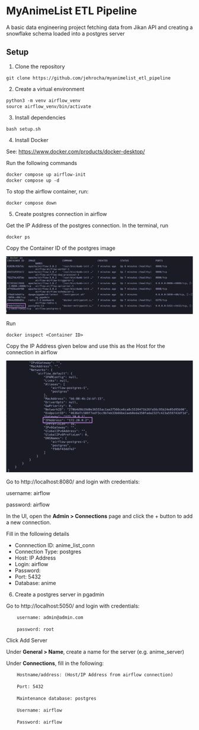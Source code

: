 # MyAnimeList ETL Pipeline
A basic data engineering project fetching data from Jikan API and creating a snowflake schema loaded into a postgres server


## Setup

1. Clone the repository
```
git clone https://github.com/jehrocha/myanimelist_etl_pipeline
```
2. Create a virtual environment
```
python3 -m venv airflow_venv
source airflow_venv/bin/activate
```
3. Install dependencies
```
bash setup.sh
```
4. Install Docker

See: https://www.docker.com/products/docker-desktop/

Run the following commands
```
docker compose up airflow-init
docker compose up -d
```
To stop the airflow container, run:
```
docker compose down
```

5. Create postgres connection in airflow

Get the IP Address of the postgres connection. In the terminal, run

```
docker ps
```

Copy the Container ID of the postgres image

![alt text](https://github.com/jehrocha/myanimelist_etl_pipeline/blob/main/images/docker%20ps.png?raw=true)

Run

```
docker inspect <Container ID>
```

Copy the IP Address given below and use this as the Host for the connection in airflow

![alt text](https://github.com/jehrocha/myanimelist_etl_pipeline/blob/main/images/network.png)

Go to http://localhost:8080/ and login with credentials:

  username: airflow

  password: airflow

In the UI, open the **Admin > Connections** page and click the + button to add a new connection.

Fill in the following details

- Connnection ID: anime_list_conn
- Connection Type: postgres
- Host: IP Address
- Login: airflow
- Password: 
- Port: 5432
- Database: anime

6. Create a postgres server in pgadmin

Go to http://localhost:5050/ and login with credentials:
```
    username: admin@admin.com

    password: root
```
Click Add Server

Under **General > Name**, create a name for the server (e.g. anime_server)

Under **Connections**, fill in the following:
```
    Hostname/address: (Host/IP Address from airflow connection)

    Port: 5432

    Maintenance database: postgres

    Username: airflow

    Password: airflow
```
